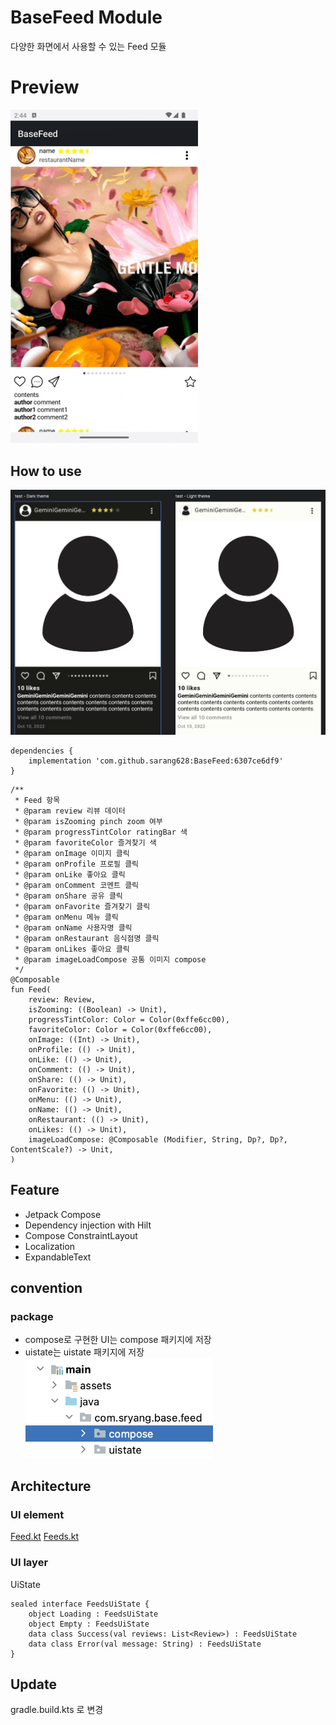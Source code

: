 # BaseFeed Module

다양한 화면에서 사용할 수 있는 Feed 모듈

# Preview
<img src="./screenshot/demonstrate.gif" alt="image" width="300" height="auto">

## How to use
<img src="./screenshot/preview.png" alt="image" width="600" height="auto">

```
dependencies {
	implementation 'com.github.sarang628:BaseFeed:6307ce6df9'
}	
```

```
/**
 * Feed 항목
 * @param review 리뷰 데이터
 * @param isZooming pinch zoom 여부
 * @param progressTintColor ratingBar 색
 * @param favoriteColor 즐겨찾기 색
 * @param onImage 이미지 클릭
 * @param onProfile 프로필 클릭
 * @param onLike 좋아요 클릭
 * @param onComment 코멘트 클릭
 * @param onShare 공유 클릭
 * @param onFavorite 즐겨찾기 클릭
 * @param onMenu 메뉴 클릭
 * @param onName 사용자명 클릭
 * @param onRestaurant 음식점명 클릭
 * @param onLikes 좋아요 클릭
 * @param imageLoadCompose 공통 이미지 compose
 */
@Composable
fun Feed(
    review: Review,
    isZooming: ((Boolean) -> Unit),
    progressTintColor: Color = Color(0xffe6cc00),
    favoriteColor: Color = Color(0xffe6cc00),
    onImage: ((Int) -> Unit),
    onProfile: (() -> Unit),
    onLike: (() -> Unit),
    onComment: (() -> Unit),
    onShare: (() -> Unit),
    onFavorite: (() -> Unit),
    onMenu: (() -> Unit),
    onName: (() -> Unit),
    onRestaurant: (() -> Unit),
    onLikes: (() -> Unit),
    imageLoadCompose: @Composable (Modifier, String, Dp?, Dp?, ContentScale?) -> Unit,
)
```

## Feature

- Jetpack Compose
- Dependency injection with Hilt
- Compose ConstraintLayout
- Localization
- ExpandableText

## convention

### package

- compose로 구현한 UI는 compose 패키지에 저장
- uistate는 uistate 패키지에 저장
  <img src="./screenshot/package.png" alt="image" width="300" height="auto">

## Architecture

### UI element

[Feed.kt](./library/src/main/java/com/sarang/torang/compose/feed/Feed.kt)
[Feeds.kt](./library/src/main/java/com/sarang/torang/compose/feed/Feeds.kt)

### UI layer

UiState

```
sealed interface FeedsUiState {
    object Loading : FeedsUiState
    object Empty : FeedsUiState
    data class Success(val reviews: List<Review>) : FeedsUiState
    data class Error(val message: String) : FeedsUiState
}
```

## Update
gradle.build.kts 로 변경

